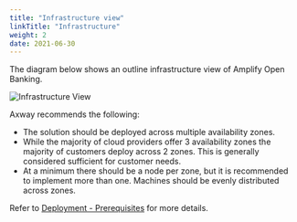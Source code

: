 ```yaml
---
title: "Infrastructure view"
linkTitle: "Infrastructure"
weight: 2
date: 2021-06-30
---
```


The diagram below shows an outline infrastructure view of Amplify Open Banking.

![Infrastructure View](/Images/Infrastructure_View.jpg)

Axway recommends the following:

* The solution should be deployed across multiple availability zones.
* While the majority of cloud providers offer 3 availability zones the majority of customers deploy across 2 zones. This is generally considered sufficient for customer needs.
* At a minimum there should be a node per zone, but it is recommended to implement more than one. Machines should be evenly distributed across zones.

 Refer to [Deployment - Prerequisites](/docs/deployment/prerequisites) for more details.
